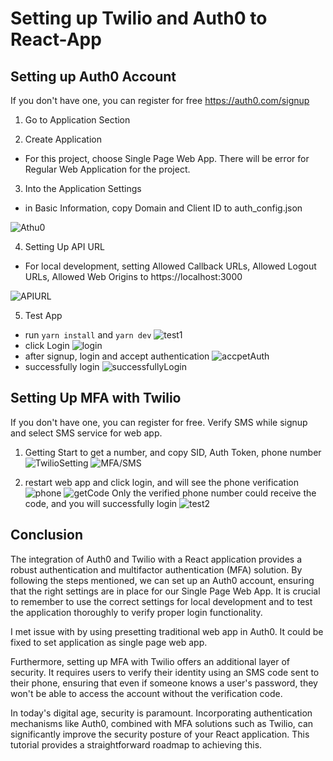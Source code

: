 # Setting up Twilio and Auth0 to React-App

## Setting up Auth0 Account 

If you don't have one, you can register for free https://auth0.com/signup

1. Go to Application Section

2. Create Application
  - For this project, choose Single Page Web App.
    There will be error for Regular Web Application for the project.

3. Into the Application Settings
  - in Basic Information, copy Domain and Client ID to auth_config.json

  ![Athu0](./images/auth0Setting.heic)

4. Setting Up API URL
  - For local development, setting Allowed Callback URLs, Allowed Logout URLs, Allowed Web Origins to https://localhost:3000

  ![APIURL](./images/APIURL.heic)

5. Test App
  - run `yarn install` and `yarn dev`
    ![test1](./images/test1.heic)
  - click Login
    ![login](./images/Login.heic)
  - after signup, login and accept authentication
    ![accpetAuth](./images/AcceptAuthentication.heic)
  - successfully login
    ![successfullyLogin](./images/AfterLogin.heic)
  
## Setting Up MFA with Twilio

If you don't have one, you can register for free. Verify SMS while signup and select SMS service for web app.

1. Getting Start to get a number, and copy SID, Auth Token, phone number
  ![TwilioSetting](./images/TwilioSetting.heic)
  ![MFA/SMS](./images/MFA:SMS.heic)

2. restart web app and click login, and will see the phone verification
  ![phone](./images/phone.heic)
  ![getCode](./images/getCode.heic)
  Only the verified phone number could receive the code, and you will successfully login
  ![test2](./images/test2.heic)

## Conclusion
The integration of Auth0 and Twilio with a React application provides a robust authentication and multifactor authentication (MFA) solution. By following the steps mentioned, we can set up an Auth0 account, ensuring that the right settings are in place for our Single Page Web App. It is crucial to remember to use the correct settings for local development and to test the application thoroughly to verify proper login functionality.

I met issue with by using presetting traditional web app in Auth0. It could be fixed to
set application as single page web app.

Furthermore, setting up MFA with Twilio offers an additional layer of security. It requires users to verify their identity using an SMS code sent to their phone, ensuring that even if someone knows a user's password, they won't be able to access the account without the verification code.

In today's digital age, security is paramount. Incorporating authentication mechanisms like Auth0, combined with MFA solutions such as Twilio, can significantly improve the security posture of your React application. This tutorial provides a straightforward roadmap to achieving this.
